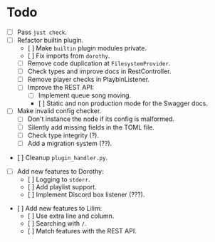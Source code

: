 # Todo
 - [ ] Pass `just check`.
 - [ ] Refactor builtin plugin.
    - [ ] Make `builtin` plugin modules private.
    - [ ] Fix imports from `dorothy`.
    - [ ] Remove code duplication at `FilesystemProvider`.
    - [ ] Check types and improve docs in RestController.
    - [ ] Remove player checks in PlaybinListener. 
    - [ ] Improve the REST API:
        - [ ] Implement queue song moving.
        - [ ] Static and non production mode for the Swagger docs.
 
 - [ ] Make invalid config checker.
   - [ ] Don't instance the node if its config is malformed.
   - [ ] Silently add missing fields in the TOML file.
   - [ ] Check type integrity (?).
   - [ ] Add a migration system (??).

 - [ ] Cleanup `plugin_handler.py`.

- [ ] Add new features to Dorothy:
    - [ ] Logging to `stderr`.
    - [ ] Add playlist support.
    - [ ] Implement Discord box listener (???).

- [ ] Add new features to Lilim:
    - [ ] Use extra line and column.
    - [ ] Searching with `/`.
    - [ ] Match features with the REST API.
